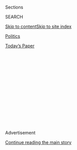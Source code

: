 <div id="app">

<div>

<div>

<div>

<div class="NYTAppHideMasthead css-1q2w90k e1suatyy0">

<div class="section css-ui9rw0 e1suatyy2">

<div class="css-eph4ug er09x8g0">

<div class="css-6n7j50">

</div>

<span class="css-1dv1kvn">Sections</span>

<div class="css-10488qs">

<span class="css-1dv1kvn">SEARCH</span>

</div>

[Skip to content](#site-content)[Skip to site
index](#site-index)

</div>

<div id="masthead-section-label" class="css-1wr3we4 eaxe0e00">

[Politics](https://www.nytimes.com/section/politics)

</div>

<div class="css-10698na e1huz5gh0">

</div>

</div>

<div id="masthead-bar-one" class="section hasLinks css-15hmgas e1csuq9d3">

<div class="css-uqyvli e1csuq9d0">

</div>

<div class="css-1uqjmks e1csuq9d1">

</div>

<div class="css-9e9ivx">

[](https://myaccount.nytimes.com/auth/login?response_type=cookie&client_id=vi)

</div>

<div class="css-1bvtpon e1csuq9d2">

[Today’s
Paper](https://www.nytimes.com/section/todayspaper)

</div>

</div>

</div>

</div>

<div data-aria-hidden="false">

<div id="site-content" data-role="main">

<div>

<div class="css-1aor85t" style="opacity:0.000000001;z-index:-1;visibility:hidden">

<div class="css-1hqnpie">

<div class="css-epjblv">

<span class="css-17xtcya">[Politics](/section/politics)</span><span class="css-x15j1o">|</span><span class="css-fwqvlz">Who
Is George Kent? Official Who Described Trump’s Actions as ‘Wrong for the
Rule of
Law’</span>

</div>

<div class="css-k008qs">

<div class="css-1iwv8en">

<span class="css-18z7m18"></span>

<div>

</div>

</div>

<span class="css-1n6z4y">https://nyti.ms/370Afaz</span>

<div class="css-1705lsu">

<div class="css-4xjgmj">

<div class="css-4skfbu" data-role="toolbar" data-aria-label="Social Media Share buttons, Save button, and Comments Panel with current comment count" data-testid="share-tools">

  - 
  - 
  - 
  - 
    
    <div class="css-6n7j50">
    
    </div>

  - 

</div>

</div>

</div>

</div>

</div>

</div>

<div id="NYT_TOP_BANNER_REGION" class="css-13pd83m">

</div>

<div id="top-wrapper" class="css-1sy8kpn">

<div id="top-slug" class="css-l9onyx">

Advertisement

</div>

[Continue reading the main
story](#after-top)

<div class="ad top-wrapper" style="text-align:center;height:100%;display:block;min-height:250px">

<div id="top" class="place-ad" data-position="top" data-size-key="top">

</div>

</div>

<div id="after-top">

</div>

</div>

<div>

<div id="sponsor-wrapper" class="css-1hyfx7x">

<div id="sponsor-slug" class="css-19vbshk">

Supported by

</div>

[Continue reading the main
story](#after-sponsor)

<div id="sponsor" class="ad sponsor-wrapper" style="text-align:center;height:100%;display:block">

</div>

<div id="after-sponsor">

</div>

</div>

<div class="css-186x18t">

</div>

<div class="css-1vkm6nb ehdk2mb0">

# Who Is George Kent? Official Who Described Trump’s Actions as ‘Wrong for the Rule of Law’

</div>

Mr. Kent, the department’s top Ukraine official, is known for pushing
good governance causes without regard for whom he might offend.

<div class="css-79elbk" data-testid="photoviewer-wrapper">

<div class="css-z3e15g" data-testid="photoviewer-wrapper-hidden">

</div>

<div class="css-1a48zt4 ehw59r15" data-testid="photoviewer-children">

![<span class="css-16f3y1r e13ogyst0" data-aria-hidden="true">In his
closed-door interview last month with House investigators, George P.
Kent suggested the president was engaged in behavior the United States
would never tolerate in nations with corrupt
governments.</span><span class="css-cnj6d5 e1z0qqy90" itemprop="copyrightHolder"><span class="css-1ly73wi e1tej78p0">Credit...</span><span><span>Erin
Schaff/The New York
Times</span></span></span>](https://static01.nyt.com/images/2019/11/13/nyregion/13dc-kent/merlin_162747102_4d3f6fda-b785-4bff-8b5c-09702cda6fa6-articleLarge.jpg?quality=75&auto=webp&disable=upscale)

</div>

</div>

<div class="css-18e8msd">

<div class="css-vp77d3 epjyd6m0">

<div class="css-hus3qt ey68jwv0" data-aria-hidden="true">

[![Sheryl Gay
Stolberg](https://static01.nyt.com/images/2018/11/26/multimedia/author-sheryl-gay-stolberg/author-sheryl-gay-stolberg-thumbLarge.png
"Sheryl Gay Stolberg")](https://www.nytimes.com/by/sheryl-gay-stolberg)

</div>

<div class="css-1baulvz">

By [<span class="css-1baulvz last-byline" itemprop="name">Sheryl Gay
Stolberg</span>](https://www.nytimes.com/by/sheryl-gay-stolberg)

</div>

</div>

  - 
    
    <div class="css-ld3wwf e16638kd2">
    
    Nov. 13,
    2019
    
    </div>

  - 
    
    <div class="css-4xjgmj">
    
    <div class="css-d8bdto" data-role="toolbar" data-aria-label="Social Media Share buttons, Save button, and Comments Panel with current comment count" data-testid="share-tools">
    
      - 
      - 
      - 
      - 
        
        <div class="css-6n7j50">
        
        </div>
    
      - 
    
    </div>
    
    </div>

</div>

</div>

<div class="section meteredContent css-1r7ky0e" name="articleBody" itemprop="articleBody">

<div class="css-1fanzo5 StoryBodyCompanionColumn">

<div class="css-53u6y8">

WASHINGTON — As the senior State Department official in charge of
[Ukraine](https://www.nytimes.com/2019/11/13/us/politics/impeachment-hearings.html),
[George P.
Kent](https://www.nytimes.com/2019/11/13/us/politics/impeachment-hearings.html)
was so alarmed by what he viewed as [President
Trump’s](https://www.nytimes.com/2019/11/13/us/politics/impeachment-hearings.html)
efforts to initiate “politically motivated prosecutions” there that he
wrote a memo about it over the summer — weeks before an anonymous
whistle-blower’s explosive complaint prompted the [impeachment
inquiry](https://www.nytimes.com/2019/11/13/us/politics/impeachment-hearing-day-1.html).

On Wednesday, he became [one of the first public
witnesses](https://www.nytimes.com/2019/11/13/us/politics/impeachment-hearings.html)
in the investigation.

In his [closed-door
interview](https://www.nytimes.com/2019/10/18/us/politics/hunter-biden-ukraine.html)
with the House Intelligence Committee last month, Mr. Kent suggested the
president was engaged in behavior the United States would never tolerate
in nations with corrupt governments.

“There is an outstanding issue about people in office in those countries
using selectively politically motivated prosecutions to go after their
opponents,” Mr. Kent said, according to [a transcript released last
week](https://www.nytimes.com/interactive/2019/11/07/us/politics/george-kent-transcript.html).
“And that’s wrong for the rule of law regardless of what country that
happens.”

</div>

</div>

<div class="css-1sngw6j">

[](https://www.nytimes.com/interactive/2019/11/13/us/politics/trump-impeachment.html)

<div class="css-1eoytci">

![](https://static01.nyt.com/images/2019/11/13/us/politics/13dc-impeach1/merlin_164329176_d5cf6b25-7f5e-4510-a1e8-2722c471fb79-articleLarge.jpg)

</div>

<div class="css-1rha1bf">

## Full Video and Analysis of Day 1 of Impeachment Hearing Testimony

William B. Taylor Jr., the top U.S. diplomat in Ukraine, and George P.
Kent, a senior State Department official in charge of Ukraine policy,
are testifying in front of the House Intelligence Committee in the first
public hearing of the impeachment inquiry. Our correspondents are
following every revelation and providing live analysis and insights.

</div>

</div>

<div class="css-1fanzo5 StoryBodyCompanionColumn">

<div class="css-53u6y8">

A Harvard graduate and career diplomat who speaks Ukrainian, Russian and
Thai, Mr. Kent joined the State Department in 1992 and now holds the
title of deputy assistant secretary for European and Eurasian Affairs.
He has a deep knowledge of corruption in Ukraine from his time as an
anticorruption coordinator in the State Department’s European Bureau in
2014 and 2015, and later as deputy chief of mission in the United States
Embassy in Kiev from 2015 until 2018.

</div>

</div>

<div class="css-1fanzo5 StoryBodyCompanionColumn">

<div class="css-53u6y8">

Mr. Kent is known for pushing for good governance causes without regard
for whom he might offend. He once told former Vice President Joseph R.
Biden Jr.’s staff that it “could create the [perception of a conflict of
interest](https://www.nytimes.com/2019/11/10/us/politics/joe-biden-ukraine.html)”
that Mr. Biden’s son was serving on the board of a Ukrainian gas company
that had been accused of corruption. He also accused a Ukrainian
prosecutor of [taking a
bribe](https://www.nytimes.com/2019/10/15/us/politics/impeachment-george-kent-state.html)
to drop a case against the oligarch who owned that gas company.

And he fought vigorously to defend Marie L. Yovanovitch, the former
ambassador to Ukraine who was ousted by Mr. Trump, calling a different
Ukrainian prosecutor’s criticism of her “complete poppycock” in an email
to other State Department officials.

On the day of his deposition, Mr. Kent strode into the Capitol wearing
[a bow-tie and dark three-piece
suit](https://www.nytimes.com/2019/11/13/style/george-kent-bow-tie.html),
and spent more than seven hours with investigators. He made clear that
he was deeply troubled by the way Mr. Trump and his allies were pushing
Ukraine to investigate the Bidens, and complained that Mr. Trump’s inner
circle had sidelined him.

He was all but cut out of decisions regarding Ukraine, he told
investigators, after a May meeting organized by Mick Mulvaney, the
acting White House chief of staff.

</div>

</div>

<div class="css-1fanzo5 StoryBodyCompanionColumn">

<div class="css-53u6y8">

Mr. Kent was especially disturbed at the role of Rudolph W. Giuliani,
Mr. Trump’s personal lawyer, whom he viewed as running a rogue foreign
policy operation in Ukraine that excluded career diplomats. He had
[warned colleagues as far back as
March](https://twitter.com/kenvogel/status/1184146566346661889?lang=en)
about what he described as “disinformation” being spread by Mr. Giuliani
and Trump allies in the conservative news media to smear both Mr. Biden
and Ms. Yovanovitch.

Mr. Giuliani, he told investigators, was running “a campaign of lies.”

In his private testimony, he offered new detail that appeared to
underscore the idea that Mr. Trump’s actions were politically motivated,
saying he was told that the president wanted to hear President Volodymyr
Zelensky of Ukraine say the name “Clinton” in connection with potential
wrongdoing.

Using the acronym for president of the United States, he told
investigators, “POTUS wanted nothing less than President Zelensky to go
to microphone and say, investigations, Biden and Clinton.”

</div>

</div>

<div>

</div>

</div>

<div>

</div>

<div>

</div>

<div>

</div>

<div>

<div id="bottom-wrapper" class="css-1ede5it">

<div id="bottom-slug" class="css-l9onyx">

Advertisement

</div>

[Continue reading the main
story](#after-bottom)

<div id="bottom" class="ad bottom-wrapper" style="text-align:center;height:100%;display:block;min-height:90px">

</div>

<div id="after-bottom">

</div>

</div>

</div>

</div>

</div>

## Site Index

<div>

</div>

## Site Information Navigation

  - [© <span>2020</span> <span>The New York Times
    Company</span>](https://help.nytimes.com/hc/en-us/articles/115014792127-Copyright-notice)

<!-- end list -->

  - [NYTCo](https://www.nytco.com/)
  - [Contact
    Us](https://help.nytimes.com/hc/en-us/articles/115015385887-Contact-Us)
  - [Work with us](https://www.nytco.com/careers/)
  - [Advertise](https://nytmediakit.com/)
  - [T Brand Studio](http://www.tbrandstudio.com/)
  - [Your Ad
    Choices](https://www.nytimes.com/privacy/cookie-policy#how-do-i-manage-trackers)
  - [Privacy](https://www.nytimes.com/privacy)
  - [Terms of
    Service](https://help.nytimes.com/hc/en-us/articles/115014893428-Terms-of-service)
  - [Terms of
    Sale](https://help.nytimes.com/hc/en-us/articles/115014893968-Terms-of-sale)
  - [Site
    Map](https://spiderbites.nytimes.com)
  - [Help](https://help.nytimes.com/hc/en-us)
  - [Subscriptions](https://www.nytimes.com/subscription?campaignId=37WXW)

</div>

</div>

</div>

</div>
